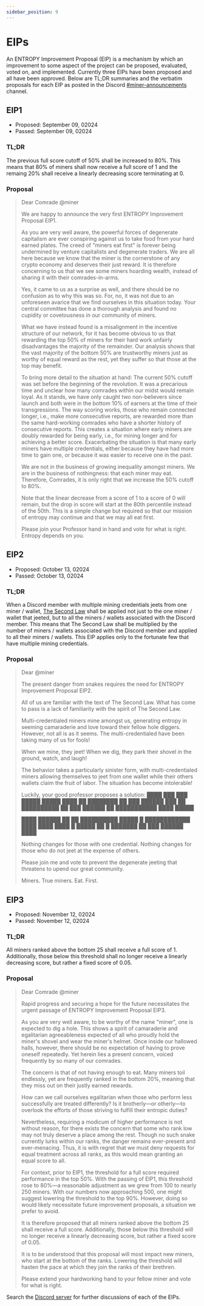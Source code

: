 ```yaml
---
sidebar_position: 9
---
```


# EIPs

An ENTROPY Improvement Proposal (EIP) is a mechanism by which an improvement to some aspect of the project can be proposed, evaluated, voted on, and implemented. Currently three EIPs have been proposed and all have been approved. Below are TL;DR summaries and the verbatim proposals for each EIP as posted in the Discord [#miner-announcements](https://discord.com/channels/1247287358022225960/1258269107699322982) channel.

## EIP1
* Proposed: September 09, 02024 
* Passed: September 09, 02024

### TL;DR

   The previous full score cutoff of 50% shall be increased to 80%. This means that 80% of miners shall now receive a full score of 1 and the remaing 20% shall receive a linearly decreasing score terminating at 0.

### Proposal

> Dear Comrade @miner 
>
> We are happy to announce the very first ENTROPY Improvement Proposal EIP1.
>
> As you are very well aware, the powerful forces of degenerate capitalism are ever conspiring against us to take food from your hard earned plates. The creed of "miners eat first" is forever being undermined by venture capitalists and degenerate traders. We are all here because we know that the miner is the cornerstone of any crypto economy and deserves their just reward. It is therefore concerning to us that we see some miners hoarding wealth, instead of sharing it with their comrades-in-arms.
>
> Yes, it came to us as a surprise as well, and there should be no confusion as to why this was so. For, no, it was not due to an unforeseen avarice that we find ourselves in this situation today. Your central committee has done a thorough analysis and found no cupidity or covetousness in our community of miners.
>
> What we have instead found is a misalignment in the incentive structure of our network, for it has become obvious to us that rewarding the top 50% of miners for their hard work unfairly disadvantages the majority of the remainder. Our analysis shows that the vast majority of the bottom 50% are trustworthy miners just as worthy of equal reward as the rest, yet they suffer so that those at the top may benefit.
>
> To bring more detail to the situation at hand:
The current 50% cutoff was set before the beginning of the revolution. It was a precarious time and unclear how many comrades within our midst would remain loyal.
> As it stands, we have only caught two non-believers since launch and both were in the bottom 10% of earners at the time of their transgressions.
> The way scoring works, those who remain connected longer, i.e., make more consecutive reports, are rewarded more than the same hard-working comrades who have a shorter history of consecutive reports.
> This creates a situation where early miners are doubly rewarded for being early, i.e., for mining longer and for achieving a better score.
> Exacerbating the situation is that many early miners have multiple credentials, either because they have had more time to gain one, or because it was easier to receive one in the past.
> 
> We are not in the business of growing inequality amongst miners. We are in the business of nothingness: that each miner may eat. Therefore, Comrades, it is only right that we increase the 50% cutoff to 80%.
>
> Note that the linear decrease from a score of 1 to a score of 0 will remain, but the drop in score will start at the 80th percentile instead of the 50th. This is a simple change but required so that our mission of entropy may continue and that we may all eat first.
>
> Please join your Professor hand in hand and vote for what is right. Entropy depends on you.

## EIP2
* Proposed: October 13, 02024 
* Passed: October 13, 02024

### TL;DR

   When a Discord member with multiple mining credentials jeets from one miner / wallet, [The Second Law](/ENTROPY_ZERO/tokenomics#the-second-law) shall be applied not just to the one miner / wallet that jeeted, but to all the miners / wallets associated with the Discord member. This means that The Second Law shall be multiplied by the number of miners / wallets associated with the Discord member and applied to all their miners / wallets.
   This EIP applies only to the fortunate few that have multiple mining credentials. 

### Proposal

> Dear @miner 
>
> The present danger from snakes requires the need for ENTROPY Improvement Proposal EIP2.
>
> All of us are familiar with the text of The Second Law. What has come to pass is a lack of familiarity with the spirit of The Second Law.
>
>Multi-credentialed miners mine amongst us, generating entropy in seeming camaraderie and love toward their fellow hole diggers. However, not all is as it seems. The multi-credentialed have been taking many of us for fools!
>
> When we mine, they jeet! When we dig, they park their shovel in the ground, watch, and laugh!
>
> The behavior takes a particularly sinister form, with multi-credentialed miners allowing themselves to jeet from one wallet while their others wallets claim the fruit of labor. The situation has become intolerable!
> 
> Luckily, your good professor proposes a solution: ████ ███ ███ █████ █████ ████ ██ ████████ ██ ███ ██████ ███ ██ ██████████ ██ ███ ██████ ██ ███████████ ████ █████
>
> ████ ██████ ██ ██ ██████████ █████ █ ████████████ ████ ████ ████ █ █████ ██ █ ███████ ██ ███ ██████ ████
> 
> Nothing changes for those with one credential. Nothing changes for those who do not jeet at the expense of others.
>
> Please join me and vote to prevent the degenerate jeeting that threatens to upend our great community.
>
> Miners. True miners. Eat. First.

## EIP3
* Proposed: November 12, 02024 
* Passed: November 12, 02024

### TL;DR
   All miners ranked above the bottom 25 shall receive a full score of 1. Additionally, those below this threshold shall no longer receive a linearly decreasing score, but rather a fixed score of 0.05.

### Proposal

> Dear Comrade @miner 
>
> Rapid progress and securing a hope for the future necessitates the urgent passage of ENTROPY Improvement Proposal EIP3.
>
> As you are very well aware, to be worthy of the name "miner", one is expected to dig a hole. This shows a spirit of camaraderie and egalitarian agreeableness expected of all who proudly hold the miner's shovel and wear the miner's helmet. Once inside our hallowed halls, however, there should be no expectation of having to prove oneself repeatedly. Yet herein lies a present concern, voiced frequently by so many of our comrades.
>
> The concern is that of not having enough to eat. Many miners toil endlessly, yet are frequently ranked in the bottom 20%, meaning that they miss out on their justly earned rewards.
>
> How can we call ourselves egalitarian when those who perform less successfully are treated differently? Is it brotherly—or otherly—to overlook the efforts of those striving to fulfill their entropic duties?
>
> Nevertheless, requiring a modicum of higher performance is not without reason, for there exists the concern that some who rank low may not truly deserve a place among the rest. Though no such snake currently lurks within our ranks, the danger remains ever-present and ever-menacing. Thus, it is with regret that we must deny requests for equal treatment across all ranks, as this would mean granting an equal score to all.
>
> For context, prior to EIP1, the threshold for a full score required performance in the top 50%. With the passing of EIP1, this threshold rose to 80%—a reasonable adjustment as we grew from 100 to nearly 250 miners. With our numbers now approaching 500, one might suggest lowering the threshold to the top 90%. However, doing so would likely necessitate future improvement proposals, a situation we prefer to avoid.
>
> It is therefore proposed that all miners ranked above the bottom 25 shall receive a full score. Additionally, those below this threshold will no longer receive a linearly decreasing score, but rather a fixed score of 0.05.
>
> It is to be understood that this proposal will most impact new miners, who start at the bottom of the ranks. Lowering the threshold will hasten the pace at which they join the ranks of their brethren.
>
> Please extend your hardworking hand to your fellow miner and vote for what is right.
> 

Search the [Discord server](https://discord.gg/puredepin) for further discussions of each of the EIPs.
